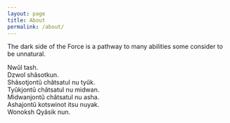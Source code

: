 ```yaml
---
layout: page
title: About
permalink: /about/
---
```


The dark side of the Force is a pathway to many abilities some consider to be unnatural.

Nwûl tash.  
Dzwol shâsotkun.  
Shâsotjontû châtsatul nu tyûk.  
Tyûkjontû châtsatul nu midwan.  
Midwanjontû châtsatul nu asha.  
Ashajontû kotswinot itsu nuyak.  
Wonoksh Qyâsik nun.
